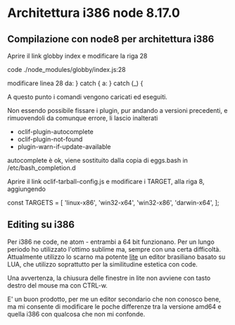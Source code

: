# Architettura i386 node 8.17.0


## Compilazione con node8 per architettura i386

Aprire il link globby index e modificare la riga 28

code ./node_modules/globby/index.js:28

modificare linea 28 da:
	} catch {
a:
    } catch (_) {

A questo punto i comandi vengono caricati ed eseguiti.

Non essendo possibile fissare i plugin, pur andando a versioni precedenti,
e rimuovendoli da comunque errore, li lascio inalterati

* oclif-plugin-autocomplete
* oclif-plugin-not-found
* plugin-warn-if-update-available


autocomplete è ok, viene sostituito dalla copia di eggs.bash in /etc/bash_completion.d

Aprire il link oclif-tarball-config.js e modificare i TARGET, alla riga 8, aggiungendo

const TARGETS = [
    'linux-x86',
    'win32-x64',
    'win32-x86',
    'darwin-x64',
];

## Editing su i386

Per i386 ne code, ne atom - entrambi a 64 bit funzionano. Per un lungo periodo ho utilizzato l'ottimo sublime ma,
sempre con una certa difficoltà. Attualmente utilizzo lo scarno ma potente [lite](https://github.com/rxi/lite) un editor brasiliano basato su LUA,
che utilizzo soprattutto per la similitudine estetica con code.

Una avvertenza, la chiusura delle finestre in lite non avviene con tasto destro del mouse ma con CTRL-w.

E' un buon prodotto, per me un editor secondario che non conosco bene, ma mi consente di modificare le poche differenze tra la versione
amd64 e quella i386 con qualcosa che non mi confonde.




